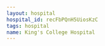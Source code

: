 ```yaml
---
layout: hospital
hospital_id: recFbPQnH5UiosKzC
tags: hospital
name: King's College Hospital
---
```

